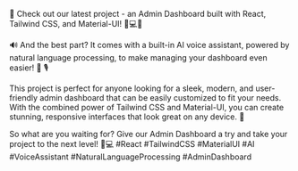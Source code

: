 🚀 Check out our latest project - an Admin Dashboard built with React, Tailwind CSS, and Material-UI! 🎨💻🚀

🔊 And the best part? It comes with a built-in AI voice assistant, powered by natural language processing, to make managing your dashboard even easier! 🤖 🎙️ 

This project is perfect for anyone looking for a sleek, modern, and user-friendly admin dashboard that can be easily customized to fit your needs. With the combined power of Tailwind CSS and Material-UI, you can create stunning, responsive interfaces that look great on any device. 🌟

So what are you waiting for? Give our Admin Dashboard a try and take your project to the next level! 🚀💻 #React #TailwindCSS #MaterialUI #AI #VoiceAssistant #NaturalLanguageProcessing #AdminDashboard
